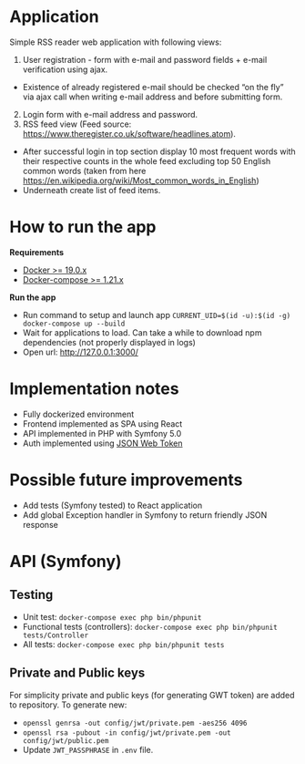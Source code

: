 # Application
Simple RSS reader web application with following views:
1) User registration - form with e-mail and password fields + e-mail verification using ajax.
* Existence of already registered e-mail should be checked “on the fly” via ajax call when writing e-mail
address and before submitting form.
2) Login form with e-mail address and password.
3) RSS feed view (Feed source: https://www.theregister.co.uk/software/headlines.atom).
* After successful login in top section display 10 most frequent words with their respective counts in
the whole feed excluding top 50 English common words (taken from here
https://en.wikipedia.org/wiki/Most_common_words_in_English)
* Underneath create list of feed items.
# How to run the app
**Requirements**
* [Docker >= 19.0.x](https://docs.docker.com/install/)
* [Docker-compose >= 1.21.x](https://docs.docker.com/compose/install/)

**Run the app**
* Run command to setup and launch app `CURRENT_UID=$(id -u):$(id -g) docker-compose up --build`
* Wait for applications to load. Can take a while to download npm dependencies (not properly displayed in logs)
* Open url: http://127.0.0.1:3000/
# Implementation notes
* Fully dockerized environment
* Frontend implemented as SPA using React
* API implemented in PHP with Symfony 5.0
* Auth implemented using [JSON Web Token](https://en.wikipedia.org/wiki/JSON_Web_Token)
# Possible future improvements
* Add tests (Symfony tested) to React application
* Add global Exception handler in Symfony to return friendly JSON response
# API (Symfony)
## Testing
* Unit test: `docker-compose exec php bin/phpunit`
* Functional tests (controllers): `docker-compose exec php bin/phpunit tests/Controller`
* All tests: `docker-compose exec php bin/phpunit tests`

## Private and Public keys
For simplicity private and public keys (for generating GWT token) are added to repository. To generate new:
* `openssl genrsa -out config/jwt/private.pem -aes256 4096`
* `openssl rsa -pubout -in config/jwt/private.pem -out config/jwt/public.pem`
* Update `JWT_PASSPHRASE` in `.env` file.